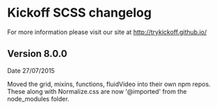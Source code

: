 # Kickoff SCSS changelog
For more information please visit our site at http://trykickoff.github.io/

## Version 8.0.0
Date 27/07/2015

Moved the grid, mixins, functions, fluidVideo into their own npm repos. These along with Normalize.css are now '@imported' from the node_modules folder.
